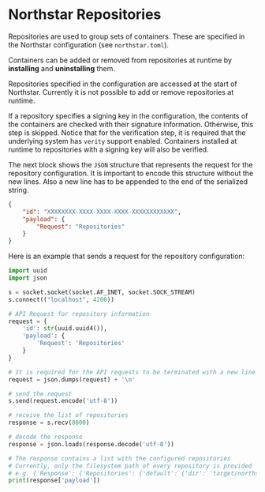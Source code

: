 # Northstar Repositories

Repositories are used to group sets of containers. These are specified in
the Northstar configuration (see `northstar.toml`).

Containers can be added or removed from repositories at runtime by
**installing** and **uninstalling** them.

Repositories specified in the configuration are accessed at the start of
Northstar. Currently it is not possible to add or remove repositories at
runtime.

If a repository specifies a signing key in the configuration, the contents of the
containers are checked with their signature information. Otherwise, this step is
skipped. Notice that for the verification step, it is required that the
underlying system has `verity` support enabled. Containers installed at runtime
to repositories with a signing key will also be verified.

The next block shows the `JSON` structure that represents the request for the
repository configuration. It is important to encode this structure without the
new lines. Also a new line has to be appended to the end of the serialized
string.

```json
{
    "id": "XXXXXXXX-XXXX-XXXX-XXXX-XXXXXXXXXXXX",
    "payload": {
        "Request": "Repositories"
    }
}
```

Here is an example that sends a request for the repository configuration:

```python
import uuid
import json

s = socket.socket(socket.AF_INET, socket.SOCK_STREAM)
s.connect(("localhost", 4200))

# API Request for repository information
request = {
    'id': str(uuid.uuid4()),
    'payload': {
        'Request': 'Repositories'
    }
}

# It is required for the API requests to be terminated with a new line '\n'
request = json.dumps(request) + '\n'

# send the request
s.send(request.encode('utf-8'))

# receive the list of repositories
response = s.recv(8000)

# decode the response
response = json.loads(response.decode('utf-8'))

# The response contains a list with the configured repositories
# Currently, only the filesystem path of every repository is provided
# e.g. {'Response': {'Repositories': {'default': {'dir': 'target/northstar/repository'}}}}
print(response['payload'])
```
